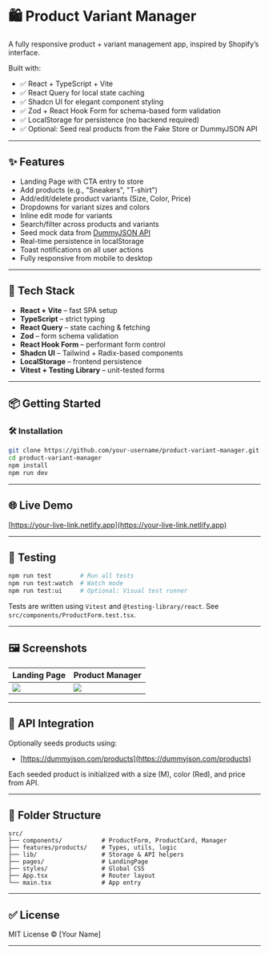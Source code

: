 # 🛍 Product Variant Manager

A fully responsive product + variant management app, inspired by Shopify’s interface.

Built with:

- ✅ React + TypeScript + Vite
- ✅ React Query for local state caching
- ✅ Shadcn UI for elegant component styling
- ✅ Zod + React Hook Form for schema-based form validation
- ✅ LocalStorage for persistence (no backend required)
- ✅ Optional: Seed real products from the Fake Store or DummyJSON API

---

## ✨ Features

- Landing Page with CTA entry to store
- Add products (e.g., "Sneakers", "T-shirt")
- Add/edit/delete product variants (Size, Color, Price)
- Dropdowns for variant sizes and colors
- Inline edit mode for variants
- Search/filter across products and variants
- Seed mock data from [DummyJSON API](https://dummyjson.com/products)
- Real-time persistence in localStorage
- Toast notifications on all user actions
- Fully responsive from mobile to desktop

---

## 🧠 Tech Stack

- **React + Vite** – fast SPA setup
- **TypeScript** – strict typing
- **React Query** – state caching & fetching
- **Zod** – form schema validation
- **React Hook Form** – performant form control
- **Shadcn UI** – Tailwind + Radix-based components
- **LocalStorage** – frontend persistence
- **Vitest + Testing Library** – unit-tested forms

---

## 📦 Getting Started

### 🛠️ Installation

```bash
git clone https://github.com/your-username/product-variant-manager.git
cd product-variant-manager
npm install
npm run dev
```

---

## 🌐 Live Demo

[https://your-live-link.netlify.app](https://your-live-link.netlify.app)

---

## 🧪 Testing

```bash
npm run test        # Run all tests
npm run test:watch  # Watch mode
npm run test:ui     # Optional: Visual test runner
```

Tests are written using `Vitest` and `@testing-library/react`. See `src/components/ProductForm.test.tsx`.

---

## 🖼️ Screenshots

| Landing Page                       | Product Manager                  |
| ---------------------------------- | -------------------------------- |
| ![](public/screenshot-landing.png) | ![](public/screenshot-store.png) |

---

## 🔗 API Integration

Optionally seeds products using:

- [https://dummyjson.com/products](https://dummyjson.com/products)

Each seeded product is initialized with a size (M), color (Red), and price from API.

---

## 🧾 Folder Structure

```
src/
├── components/           # ProductForm, ProductCard, Manager
├── features/products/    # Types, utils, logic
├── lib/                  # Storage & API helpers
├── pages/                # LandingPage
├── styles/               # Global CSS
├── App.tsx               # Router layout
└── main.tsx              # App entry
```

---

## ✅ License

MIT License © \[Your Name]

---
